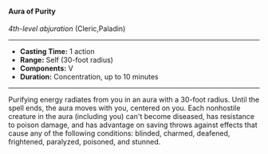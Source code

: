 #### Aura of Purity
*4th-level abjuration* (Cleric,Paladin)
___
- **Casting Time:** 1 action
- **Range:** Self (30-foot radius)
- **Components:** V
- **Duration:** Concentration, up to 10 minutes
---
Purifying energy radiates from you in an aura with a 30-foot radius. Until the spell ends, the aura moves with you, centered on you. Each nonhostile creature in the aura (including you) can't become diseased, has resistance to poison damage, and has advantage on saving throws against effects that cause any of the following conditions: blinded, charmed, deafened, frightened, paralyzed, poisoned, and stunned.